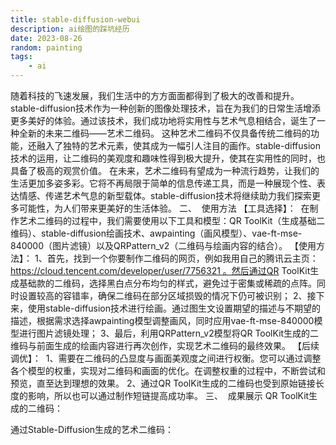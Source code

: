 ```yaml
---
title: stable-diffusion-webui
description: ai绘图的踩坑经历
date: 2023-08-26
random: painting
tags:
    - ai
---
```




随着科技的飞速发展，我们生活中的方方面面都得到了极大的改善和提升。stable-diffusion技术作为一种创新的图像处理技术，旨在为我们的日常生活增添更多美好的体验。通过该技术，我们成功地将实用性与艺术气息相结合，诞生了一种全新的未来二维码——艺术二维码。
这种艺术二维码不仅具备传统二维码的功能，还融入了独特的艺术元素，使其成为一幅引人注目的画作。stable-diffusion技术的运用，让二维码的美观度和趣味性得到极大提升，使其在实用性的同时，也具备了极高的观赏价值。
在未来，艺术二维码有望成为一种流行趋势，让我们的生活更加多姿多彩。它将不再局限于简单的信息传递工具，而是一种展现个性、表达情感、传递艺术气息的新型载体。stable-diffusion技术将继续助力我们探索更多可能性，为人们带来更美好的生活体验。
二、  使用方法
【工具选择】： 
在制作艺术二维码的过程中，我们需要使用以下工具和模型：QR ToolKit（生成基础二维码）、stable-diffusion绘画技术、awpainting（画风模型）、vae-ft-mse-840000（图片滤镜）以及QRPattern_v2（二维码与绘画内容的结合）。
【使用方法】：
1、首先，找到一个你要制作二维码的网页，例如我用自己的腾讯云主页：https://cloud.tencent.com/developer/user/7756321 。然后通过QR ToolKit生成基础款的二维码，选择黑白点分布均匀的样式，避免过于密集或稀疏的点阵。同时设置较高的容错率，确保二维码在部分区域损毁的情况下仍可被识别；
2、接下来，使用stable-diffusion技术进行绘画。通过图生文设置期望的描述与不期望的描述，根据需求选择awpainting模型调整画风，同时应用vae-ft-mse-840000模型进行图片滤镜处理；
3、最后，利用QRPattern_v2模型将QR ToolKit生成的二维码与前面生成的绘画内容进行再次创作，实现艺术二维码的最终效果。
【后续调优】： 
1、需要在二维码的凸显度与画面美观度之间进行权衡。您可以通过调整各个模型的权重，实现对二维码和画面的优化。在调整权重的过程中，不断尝试和预览，直至达到理想的效果。
2、通过QR ToolKit生成的二维码也受到原始链接长度的影响，所以也可以通过制作短链提高成功率。
三、  成果展示
QR ToolKit生成的二维码：

通过Stable-Diffusion生成的艺术二维码：
